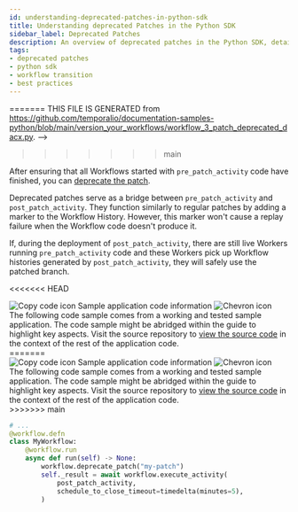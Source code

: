 ```yaml
---
id: understanding-deprecated-patches-in-python-sdk
title: Understanding deprecated Patches in the Python SDK
sidebar_label: Deprecated Patches
description: An overview of deprecated patches in the Python SDK, detailing their role in ensuring smooth transitions between workflow versions and preventing replay failures.
tags:
- deprecated patches
- python sdk
- workflow transition
- best practices
---
```


<!-- DO NOT EDIT THIS FILE DIRECTLY.
<<<<<<< HEAD
THIS FILE IS GENERATED from https://github.com/temporalio/documentation-samples-python/blob/replay-tests/version_your_workflows/workflow_3_patch_deprecated_dacx.py. -->

=======
THIS FILE IS GENERATED from https://github.com/temporalio/documentation-samples-python/blob/main/version_your_workflows/workflow_3_patch_deprecated_dacx.py. -->
>>>>>>> main

After ensuring that all Workflows started with `pre_patch_activity` code have finished, you can [deprecate the patch](https://python.temporal.io/temporalio.workflow.html#deprecate_patch).

Deprecated patches serve as a bridge between `pre_patch_activity` and `post_patch_activity`. They function similarly to regular patches by adding a marker to the Workflow History. However, this marker won't cause a replay failure when the Workflow code doesn't produce it.

If, during the deployment of `post_patch_activity`, there are still live Workers running `pre_patch_activity` code and these Workers pick up Workflow histories generated by `post_patch_activity`, they will safely use the patched branch.

<<<<<<< HEAD

<div class="copycode-notice-container"><div class="copycode-notice"><img data-style="copycode-icon" src="/icons/copycode.png" alt="Copy code icon" /> Sample application code information <img id="i-5f0a1fa7-a70c-4592-a413-5e84fcb86719" data-event="clickable-copycode-info" data-style="chevron-icon" src="/icons/chevron.png" alt="Chevron icon" /></div><div id="copycode-info-5f0a1fa7-a70c-4592-a413-5e84fcb86719" class="copycode-info">The following code sample comes from a working and tested sample application. The code sample might be abridged within the guide to highlight key aspects. Visit the source repository to <a href="https://github.com/temporalio/documentation-samples-python/blob/replay-tests/version_your_workflows/workflow_3_patch_deprecated_dacx.py">view the source code</a> in the context of the rest of the application code.</div></div>
=======
<div class="copycode-notice-container"><div class="copycode-notice"><img data-style="copycode-icon" src="/icons/copycode.png" alt="Copy code icon" /> Sample application code information <img id="i-617ce036-84a7-4e5e-a120-610bb492aa1a" data-event="clickable-copycode-info" data-style="chevron-icon" src="/icons/chevron.png" alt="Chevron icon" /></div><div id="copycode-info-617ce036-84a7-4e5e-a120-610bb492aa1a" class="copycode-info">The following code sample comes from a working and tested sample application. The code sample might be abridged within the guide to highlight key aspects. Visit the source repository to <a href="https://github.com/temporalio/documentation-samples-python/blob/main/version_your_workflows/workflow_3_patch_deprecated_dacx.py">view the source code</a> in the context of the rest of the application code.</div></div>
>>>>>>> main

```python
# ...
@workflow.defn
class MyWorkflow:
    @workflow.run
    async def run(self) -> None:
        workflow.deprecate_patch("my-patch")
        self._result = await workflow.execute_activity(
            post_patch_activity,
            schedule_to_close_timeout=timedelta(minutes=5),
        )
```
